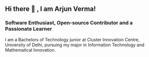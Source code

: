 ## Hi there 👋 , I am Arjun Verma!
### Software Enthusiast, Open-source Contributor and a Passionate Learner

I am a Bachelors of Technology junior at Cluster Innovation Centre, University of Delhi, pursuing my major in Information Technology and Mathematical Innovation.
